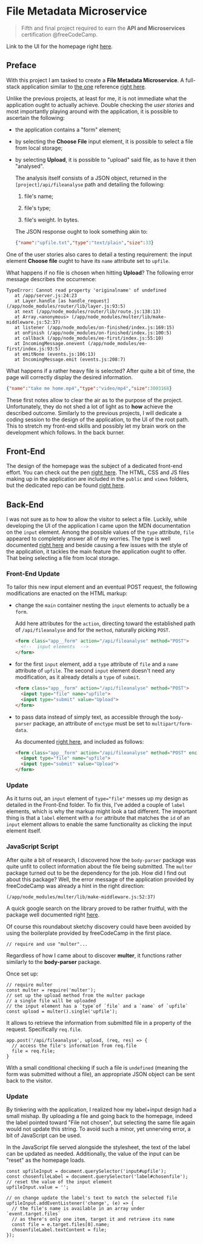 # File Metadata Microservice

> Fifth and final project required to earn the **API and Microservices** certification @freeCodeCamp.

Link to the UI for the homepage right [here](https://codepen.io/borntofrappe/full/mzqzLa).

<!-- Link to the working project right [here](). -->

## Preface

With this project I am tasked to create a **File Metadata Microservice**. A full-stack application similar to [the one](https://purple-paladin.glitch.me/) reference [right here](https://learn.freecodecamp.org/apis-and-microservices/apis-and-microservices-projects/file-metadata-microservice).

Unlike the previous projects, at least for me, it is not immediate what the application ought to actually achieve. Double checking the _user stories_ and most importantly playing around with the application, it is possible to ascertain the following:

- the application contains a "form" element;

- by selecting the **Choose File** input element, it is possible to select a file from local storage;

- by selecting **Upload**, it is possible to "upload" said file, as to have it then "analysed".

  The analysis itself consists of a JSON object, returned in the `[project]/api/fileanalyse` path and detailing the following:

  1. file's name;

  1. file's type;

  1. file's weight. In bytes.

  The JSON response ought to look something akin to:

  ```JSON
  {"name":"upfile.txt","type":"text/plain","size":33}
  ```

One of the user stories also cares to detail a testing requirement: the input element **Choose file** ought to have its `name` attribute set to `upfile`.

What happens if no file is chosen when hitting **Upload**? The following error message describes the occurrence:

```code
TypeError: Cannot read property 'originalname' of undefined
   at /app/server.js:24:23
   at Layer.handle [as handle_request] (/app/node_modules/router/lib/layer.js:93:5)
   at next (/app/node_modules/router/lib/route.js:138:13)
   at Array.<anonymous> (/app/node_modules/multer/lib/make-middleware.js:52:37)
   at listener (/app/node_modules/on-finished/index.js:169:15)
   at onFinish (/app/node_modules/on-finished/index.js:100:5)
   at callback (/app/node_modules/ee-first/index.js:55:10)
   at IncomingMessage.onevent (/app/node_modules/ee-first/index.js:93:5)
   at emitNone (events.js:106:13)
   at IncomingMessage.emit (events.js:208:7)
```

What happens if a rather heavy file is selected? After quite a bit of time, the page will correctly display the desired information.

```JSON
{"name":"take me home.mp4","type":"video/mp4","size":3003168}
```

These first notes allow to clear the air as to the purpose of the project. Unfortunately, they do not shed a lot of light as to **how** achieve the described outcome. Similarly to the previous projects, I will dedicate a coding session to the design of the application, to the UI of the root path. This to stretch my front-end skills and possibly let my brain work on the development which follows. In the back burner.

## Front-End

The design of the homepage was the subject of a dedicated front-end effort. You can check out the pen [right here](https://codepen.io/borntofrappe/full/mzqzLa). The HTML, CSS and JS files making up in the application are included in the `public` and `views` folders, but the dedicated repo can be found [right here](https://github.com/borntofrappe/Practice-Front-End-Web-Development/tree/master/Front-End%20File%20Metadata).

## Back-End

I was not sure as to how to allow the visitor to select a file. Luckily, while developing the UI of the application I came upon the MDN documentation on the `input` element. Among the possible values of the `type` attribute, `file` appeared to completely answer all of my worries. The type is well documented [right here](https://developer.mozilla.org/en-US/docs/Web/HTML/Element/input/file) and beside causing a few issues with the style of the application, it tackles the main feature the application ought to offer. That being selecting a file from local storage.

### Front-End Update

To tailor this new input element and an eventual POST request, the following modifications are enacted on the HTML markup:

- change the `main` container nesting the `input` elements to actually be a `form`.

  Add here attributes for the `action`, directing toward the established path of `/api/fileanalyse` and for the `method`, naturally picking `POST`.

  ```HTML
  <form class="app__form" action="/api/fileanalyse" method="POST">
    <!--  input elements  -->
  </form>
  ```

- for the first `input` element, add a `type` attribute of `file` and a `name` attribute of `upfile`. The second `input` element doesn't need any modification, as it already details a `type` of `submit`.

  ```HTML
  <form class="app__form" action="/api/fileanalyse" method="POST">
    <input type="file" name="upfile">
    <input type="submit" value="Upload">
  </form>
  ```

- to pass data instead of simply text, as accessible through the `body-parser` package, an attribute of `enctype` must be set to `multipart/form-data`.

  As documented [right here](https://developer.mozilla.org/en-US/docs/Web/HTML/Element/form#attr-enctype), and included as follows:

  ```HTML
  <form class="app__form" action="/api/fileanalyse" method="POST" enctype="multipart/form-data">
    <input type="file" name="upfile">
    <input type="submit" value="Upload">
  </form>
  ```

### Update

As it turns out, an `input` element of `type="file"` messes up my design as detailed in the Front-End folder. To fix this, I've added a couple of `label` elements, which is why the markup might look a tad different. The important thing is that a `label` element with a `for` attribute that matches the `id` of an `input` element allows to enable the same functionality as clicking the input element itself.

### JavaScript Script

After quite a bit of research, I discovered how the `body-parser` package was quite unfit to collect information about the file being submitted. The `multer` package turned out to be the dependency for the job. How did I find out about this package? Well, the error message of the application provided by freeCodeCamp was already a hint in the right direction:

```code
(/app/node_modules/multer/lib/make-middleware.js:52:37)
```

A quick google search on the library proved to be rather fruitful, with the package well documented right [here](https://github.com/expressjs/multer).

Of course this roundabout sketchy discovery could have been avoided by using the boilerplate provided by freeCodeCamp in the first place.

```JS
// require and use "multer"...
```

Regardless of how I came about to discover **multer**, it functions rather similarly to the **body-parser** package.

Once set up:

```JS
// require multer
const multer = require('multer');
// set up the upload method from the multer package
// a single file will be uploaded
// the input element has a `type`of `file` and a `name` of `upfile`
const upload = multer().single('upfile');
```

It allows to retrieve the information from submitted file in a property of the request. Specifically `req.file`.

```JS
app.post('/api/fileanalyse', upload, (req, res) => {
  // access the file's information from req.file
  file = req.file;
}
```

With a small conditional checking if such a file is `undefined` (meaning the form was submitted without a file), an appropriate JSON object can be sent back to the visitor.

### Update

By tinkering with the application, I realized how my label+input design had a small mishap. By uploading a file and going back to the homepage, indeed the label pointed toward "File not chosen", but selecting the same file again would not update this string. To avoid such a minor, yet unnerving error, a bit of JavaScript can be used.

In the JavaScript file served alongside the stylesheet, the text of the label can be updated as needed. Additionally, the value of the input can be "reset" as the homepage loads.

```JS
const upfileInput = document.querySelector('input#upfile');
const chosenfileLabel = document.querySelector('label#chosenfile');
// reset the value of the input element
upfileInput.value = '';

// on change update the label's text to match the selected file
upfileInput.addEventListener('change', (e) => {
  // the file's name is available in an array under `event.target.files`
  // as there's only one item, target it and retrieve its name
  const file = e.target.files[0].name;
  chosenfileLabel.textContent = file;
});
```